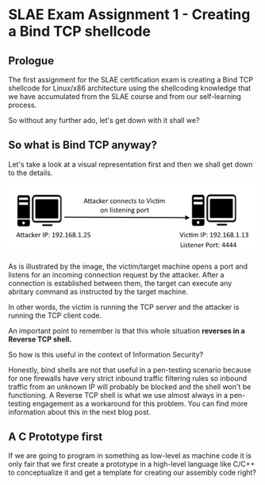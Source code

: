 # SLAE Exam Assignment 1 - Creating a Bind TCP shellcode

## Prologue
The first assignment for the SLAE certification exam is creating a Bind TCP shellcode for Linux/x86 architecture using the shellcoding knowledge that we have accumulated from the SLAE course and from our self-learning process.

So without any further ado, let's get down with it shall we?

## So what is Bind TCP anyway?
Let's take a look at a visual representation first and then we shall get down to the details.

![Bind TCP Overview](../assets/images/bind_tcp_overview.png "Bind TCP Overview")

As is illustrated by the image, the victim/target machine opens a port and listens for an incoming connection request by the attacker. After a connection is established between them, the target can execute any abritary command as instructed by the target machine.

In other words, the victim is running the TCP server and the attacker is running the TCP client code.

An important point to remember is that this whole situation **reverses in a Reverse TCP shell.**

So how is this useful in the context of Information Security?

Honestly, bind shells are not that useful in a pen-testing scenario because for one firewalls have very strict inbound traffic filtering rules so inbound traffic from an unknown IP will probably be blocked and the shell won't be functioning. A Reverse TCP shell is what we use almost always in a pen-testing engagement as a workaround for this problem. You can find more information about this in the next blog post.

## A C Prototype first
If we are going to program in something as low-level as machine code it is only fair that we first create a prototype in a high-level language like C/C++ to conceptualize it and get a template for creating our assembly code right?




